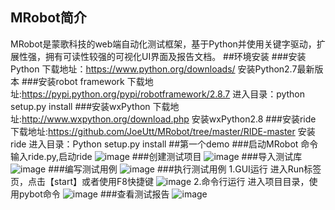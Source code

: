 ## MRobot简介
MRobot是蒙歌科技的web端自动化测试框架，基于Python并使用关键字驱动，扩展性强，拥有可读性较强的可视化UI界面及报告文档。
##环境安装
###安装Python
下载地址：https://www.python.org/downloads/
安装Python2.7最新版本
###安装robot framework
下载地址:https://pypi.python.org/pypi/robotframework/2.8.7
进入目录：python setup.py install
###安装wxPython
下载地址:http://www.wxpython.org/download.php
安装wxPython2.8
###安装ride
下载地址:https://github.com/JoeUtt/MRobot/tree/master/RIDE-master
安装ride
进入目录：Python setup.py install
##第一个demo
###启动MRobot
命令输入ride.py,启动ride
![image](https://github.com/JoeUtt/MRobot/blob/master/screenshot/%E5%90%AF%E5%8A%A8.jpg)
###创建测试项目
![image](https://github.com/JoeUtt/MRobot/blob/master/screenshot/%E5%88%9B%E5%BB%BA%E9%A1%B9%E7%9B%AE.jpg)
###导入测试库
![image](https://github.com/JoeUtt/MRobot/blob/master/screenshot/%E5%AF%BC%E5%85%A5%E5%BA%93.jpg)
###编写测试用例
![image](https://github.com/JoeUtt/MRobot/blob/master/screenshot/%E6%B5%8B%E8%AF%95%E7%94%A8%E4%BE%8B.jpg)
###执行测试用例
1.GUI运行
进入Run标签页，点击【start】或者使用F8快捷键
![image](https://github.com/JoeUtt/MRobot/blob/master/screenshot/GUI%E8%BF%90%E8%A1%8C.jpg)
2.命令行运行
进入项目目录，使用pybot命令
![image](https://github.com/JoeUtt/MRobot/blob/master/screenshot/%E5%91%BD%E4%BB%A4%E8%A1%8C%E8%BF%90%E8%A1%8C.jpg)
###查看测试报告
![image](https://github.com/JoeUtt/MRobot/blob/master/screenshot/%E6%8A%A5%E5%91%8A.jpg)

